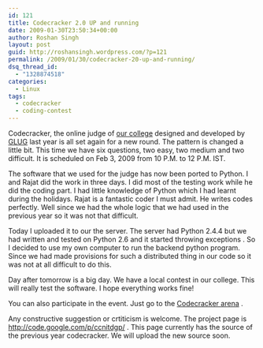 ```yaml
---
id: 121
title: Codecracker 2.0 UP and running
date: 2009-01-30T23:50:34+00:00
author: Roshan Singh
layout: post
guid: http://roshansingh.wordpress.com/?p=121
permalink: /2009/01/30/codecracker-20-up-and-running/
dsq_thread_id:
  - "1328874518"
categories:
  - Linux
tags:
  - codecracker
  - coding-contest
---
```

Codecracker, the online judge of [our college](http://www.nitdgp.ac.in) designed and developed by [GLUG](http://lug.nitdgp.ac.in) last year is all set again for a new round. The pattern is changed a little bit. This time we have six questions, two easy, two medium and two difficult. It is scheduled on Feb 3, 2009 from 10 P.M. to 12 P.M. IST.

The software that we used for the judge has now been ported to Python. I and Rajat did the work in three days. I did most of the testing work while he did the coding part. I had little knowledge of Python which I had learnt during the holidays. Rajat is a fantastic coder I must admit. He writes codes perfectly. Well since we had the whole logic that we had used in the previous year so it was not that difficult.

Today I uploaded it to our the server. The server had Python 2.4.4 but we had written and tested on Python 2.6 and it started throwing exceptions . So I decided to use my own computer to run the backend python program. Since we had made provisions for such a distributed thing in our code so it was not at all difficult to do this.

Day after tomorrow is a big day. We have a local contest in our college. This will really test the software. I hope everything works fine!

You can also participate in the event. Just go to the [Codecracker arena](http://lug.nitdgp.ac.in/codecracker) .

Any constructive suggestion or crtiticism is welcome. The project page is <http://code.google.com/p/ccnitdgp/> . This page currently has the source of the previous year codecracker. We will upload the new source soon.